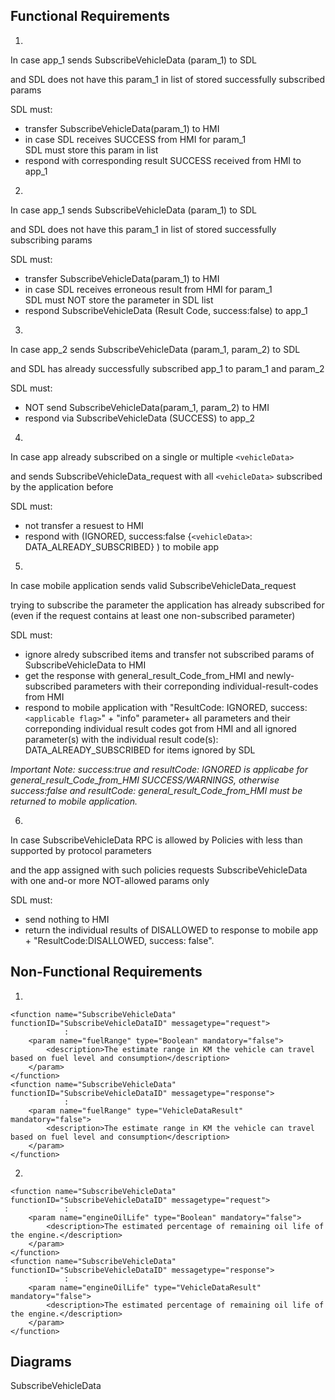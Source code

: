 ## Functional Requirements

1.
In case app_1 sends SubscribeVehicleData (param_1) to SDL   

and SDL does not have this param_1 in list of stored successfully subscribed params  

SDL must:  

- transfer SubscribeVehicleData(param_1) to HMI
- in case SDL receives SUCCESS from HMI for param_1  
SDL must store this param in list 
- respond with corresponding result SUCCESS received from HMI to app_1

2.  
In case app_1 sends SubscribeVehicleData (param_1) to SDL  

and SDL does not have this param_1 in list of stored successfully subscribing params  

SDL must:  
- transfer SubscribeVehicleData(param_1) to HMI  
- in case SDL receives erroneous result from HMI for param_1  
SDL must NOT store the parameter in SDL list   
- respond SubscribeVehicleData (Result Code, success:false) to app_1

3.  
In case app_2 sends SubscribeVehicleData (param_1, param_2) to SDL  

and  SDL has already successfully subscribed app_1 to param_1 and param_2  

SDL must:  

- NOT send SubscribeVehicleData(param_1, param_2) to HMI  
- respond via SubscribeVehicleData (SUCCESS) to app_2  


4.  
In case app already subscribed on a single or multiple `<vehicleData>`  

and sends SubscribeVehicleData_request with all `<vehicleData>` subscribed by the application before  

SDL must:  

- not transfer a resuest to HMI  
- respond with (IGNORED, success:false {`<vehicleData>`: DATA_ALREADY_SUBSCRIBED} ) to mobile app 

5.  
In case mobile application sends valid SubscribeVehicleData_request 

trying to subscribe the parameter the application has already subscribed for (even if the request contains at least one non-subscribed parameter)

SDL must:  

- ignore alredy subscribed items and transfer not subscribed params of SubscribeVehicleData to HMI
- get the response with general_result_Code_from_HMI and newly-subscribed parameters with their correponding individual-result-codes from HMI 
- respond to mobile application with "ResultCode: IGNORED, success: `<applicable flag>`" + "info" parameter+ all parameters and their correponding individual result codes got from HMI and all ignored parameter(s) with the individual result code(s): DATA_ALREADY_SUBSCRIBED for items ignored by SDL  

_Important Note: success:true and resultCode: IGNORED is applicabe for general_result_Code_from_HMI SUCCESS/WARNINGS, otherwise success:false and resultCode: general_result_Code_from_HMI must be returned to mobile application._  

6.  
	
In case SubscribeVehicleData RPC is allowed by Policies with less than supported by protocol parameters  

and the app assigned with such policies requests SubscribeVehicleData with one and-or more NOT-allowed params only  

SDL must:  

- send nothing to HMI  
- return the individual results of DISALLOWED to response to mobile app + "ResultCode:DISALLOWED, success: false".

## Non-Functional Requirements
1.
```
<function name="SubscribeVehicleData" functionID="SubscribeVehicleDataID" messagetype="request">
            :
    <param name="fuelRange" type="Boolean" mandatory="false">
        <description>The estimate range in KM the vehicle can travel based on fuel level and consumption</description>
    </param>
</function>
<function name="SubscribeVehicleData" functionID="SubscribeVehicleDataID" messagetype="response">
            :
    <param name="fuelRange" type="VehicleDataResult" mandatory="false">
        <description>The estimate range in KM the vehicle can travel based on fuel level and consumption</description>
    </param>
</function>

```
2.
```
<function name="SubscribeVehicleData" functionID="SubscribeVehicleDataID" messagetype="request">
            :
    <param name="engineOilLife" type="Boolean" mandatory="false">
        <description>The estimated percentage of remaining oil life of the engine.</description>
    </param>
</function>
<function name="SubscribeVehicleData" functionID="SubscribeVehicleDataID" messagetype="response">
            :
    <param name="engineOilLife" type="VehicleDataResult" mandatory="false">
        <description>The estimated percentage of remaining oil life of the engine.</description>
    </param>
</function>
```
## Diagrams

SubscribeVehicleData

![]()
